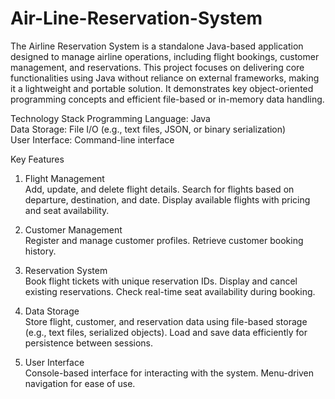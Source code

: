 # Air-Line-Reservation-System

The Airline Reservation System is a standalone Java-based application designed to manage airline operations, including flight bookings, customer management, and reservations. This project focuses on delivering core functionalities using Java without reliance on external frameworks, making it a lightweight and portable solution. It demonstrates key object-oriented programming concepts and efficient file-based or in-memory data handling.

Technology Stack
Programming Language: Java  
Data Storage: File I/O (e.g., text files, JSON, or binary serialization)  
User Interface: Command-line interface  

Key Features
1. Flight Management  
Add, update, and delete flight details.
Search for flights based on departure, destination, and date.
Display available flights with pricing and seat availability.

2. Customer Management  
Register and manage customer profiles.
Retrieve customer booking history.

3. Reservation System  
Book flight tickets with unique reservation IDs.
Display and cancel existing reservations.
Check real-time seat availability during booking.

4. Data Storage  
Store flight, customer, and reservation data using file-based storage (e.g., text files, serialized objects).
Load and save data efficiently for persistence between sessions.

5. User Interface  
Console-based interface for interacting with the system.
Menu-driven navigation for ease of use.
